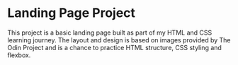 # Landing Page Project
This project is a basic landing page built as part of my HTML and CSS learning journey. The layout and design is based on images provided by The Odin Project and is a chance to practice HTML structure, CSS styling and flexbox.
